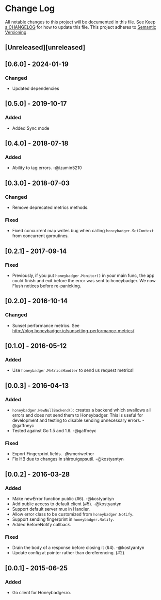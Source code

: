 # Change Log

All notable changes to this project will be documented in this file. See [Keep a
CHANGELOG](http://keepachangelog.com/) for how to update this file. This project
adheres to [Semantic Versioning](http://semver.org/).

## [Unreleased][unreleased]

## [0.6.0] - 2024-01-19

### Changed

- Updated dependencies

## [0.5.0] - 2019-10-17

### Added

- Added Sync mode

## [0.4.0] - 2018-07-18

### Added

- Ability to tag errors. -@izumin5210

## [0.3.0] - 2018-07-03

### Changed

- Remove deprecated metrics methods.

### Fixed

- Fixed concurrent map writes bug when calling `honeybadger.SetContext` from
  concurrent goroutines.

## [0.2.1] - 2017-09-14

### Fixed

- Previously, if you put `honeybadger.Monitor()` in your main func, the app
  could finish and exit before the error was sent to honeybadger. We now Flush
  notices before re-panicking.

## [0.2.0] - 2016-10-14

### Changed

- Sunset performance metrics. See
  http://blog.honeybadger.io/sunsetting-performance-metrics/

## [0.1.0] - 2016-05-12

### Added

- Use `honeybadger.MetricsHandler` to send us request metrics!

## [0.0.3] - 2016-04-13

### Added

- `honeybadger.NewNullBackend()`: creates a backend which swallows all errors
  and does not send them to Honeybadger. This is useful for development and
  testing to disable sending unnecessary errors. -@gaffneyc
- Tested against Go 1.5 and 1.6. -@gaffneyc

### Fixed

- Export Fingerprint fields. -@smeriwether
- Fix HB due to changes in shirou/gopsutil. -@kostyantyn

## [0.0.2] - 2016-03-28

### Added

- Make newError function public (#6). -@kostyantyn
- Add public access to default client (#5). -@kostyantyn
- Support default server mux in Handler.
- Allow error class to be customized from `honeybadger.Notify`.
- Support sending fingerprint in `honeybadger.Notify`.
- Added BeforeNotify callback.

### Fixed

- Drain the body of a response before closing it (#4). -@kostyantyn
- Update config at pointer rather than dereferencing. (#2).

## [0.0.1] - 2015-06-25

### Added

- Go client for Honeybadger.io.
